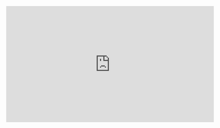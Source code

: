 

<iframe width="560" height="315" 
src="https://www.youtube.com/embed/S7XpTAnSDL4" 
title="YouTube video player" 
frameborder="0" 
allow="accelerometer; autoplay; clipboard-write; encrypted-media; gyroscope; picture-in-picture" 
allowfullscreen>
</iframe>
